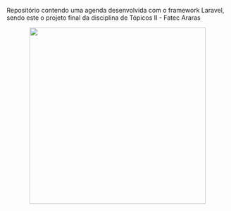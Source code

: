 Repositório contendo uma agenda desenvolvida com o framework Laravel, sendo este o projeto final da disciplina de Tópicos II - Fatec Araras


<p align="center"><img src="https://res.cloudinary.com/dtfbvvkyp/image/upload/v1566331377/laravel-logolockup-cmyk-red.svg" width="400"></p>

